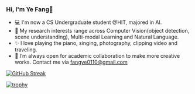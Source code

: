 ### Hi, I'm Ye Fang👋

- 💻 I'm now a CS Undergraduate student @HIT, majored in AI.
- 🌱 My research interests range across Computer Vision(object detection, scene understanding), Multi-modal Learning and Natural Language.
- ✨ I love playing the piano, singing, photography, clipping video and traveling.
- 👯 I’m always open for academic collaboration to make more creative works. Contact me via fangye0110@gmail.com

[![GitHub Streak](https://github-readme-streak-stats.herokuapp.com/?user=aleafy)](https://git.io/streak-stats)

[![trophy](https://github-profile-trophy.vercel.app/?username=aleafy)](https://github.com/ryo-ma/github-profile-trophy)

<!--
**Aleafy/Aleafy** is a ✨ _special_ ✨ repository because its `README.md` (this file) appears on your GitHub profile.
[![Anurag's GitHub stats](https://github-readme-stats.vercel.app/api?username=aleafy&show_icons=true)](https://github.com/anuraghazra/github-readme-stats)
Here are some ideas to get you started:

- 🔭 I’m currently working on ...
- 🌱 I’m currently learning ...
- 👯 I’m looking to collaborate on ...
- 🤔 I’m looking for help with ...
- 💬 Ask me about ...
- 📫 How to reach me: ...
- 😄 Pronouns: ...
- ⚡ Fun fact: ...
-->
